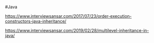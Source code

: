 #Java

https://www.interviewsansar.com/2017/07/23/order-execution-constructors-java-inheritance/

https://www.interviewsansar.com/2019/02/28/multilevel-inheritance-in-java/